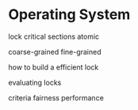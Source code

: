 # Operating System

lock
critical sections
atomic

coarse-grained
fine-grained

how to build a efficient lock

evaluating locks

criteria
fairness
performance